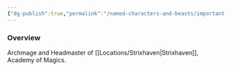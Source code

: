 ```yaml
---
{"dg-publish":true,"permalink":"/named-characters-and-beasts/important-characters/haldir-heleyarus/","tags":["NPC","Important"],"noteIcon":"","created":"2024-03-15T19:42:47.103+00:00","updated":"2024-12-23T18:34:39.739+00:00"}
---
```



### Overview
Archmage and Headmaster of [[Locations/Strixhaven\|Strixhaven]], Academy of Magics.
